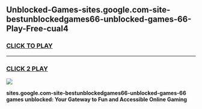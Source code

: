
## Unblocked-Games-sites.google.com-site-bestunblockedgames66-unblocked-games-66-Play-Free-cual4
<h3>
<a href="https://premium76.site?title=sites.google.com-site-bestunblockedgames66-unblocked-games-66&ref=12A">CLICK TO PLAY</a></h3>
<hr>

<h3>
<a href="https://premium76.site?title=sites.google.com-site-bestunblockedgames66-unblocked-games-66&ref=12A">CLICK 2 PLAY</a>
  
</h3>

<a href="https://premium76.site?title=sites.google.com-site-bestunblockedgames66-unblocked-games-66&ref=12A"><img src="https://clearcache.store/games.png"></a>


**sites.google.com-site-bestunblockedgames66-unblocked-games-66 games unblocked: Your Gateway to Fun and Accessible Online Gaming**
